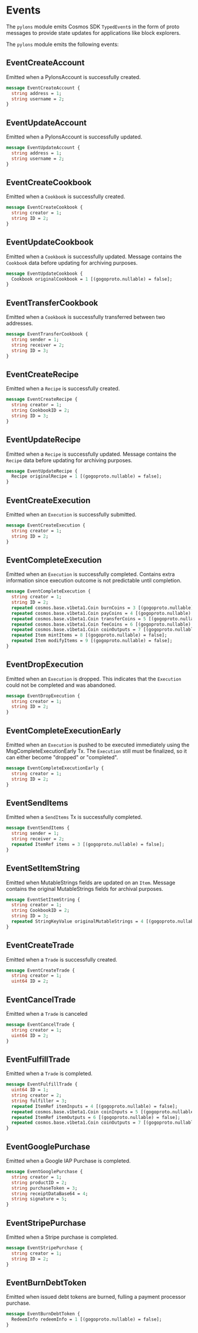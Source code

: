 <!--
order: 4
-->

# Events

The `pylons`  module emits Cosmos SDK `TypedEvent`s in the form of proto messages to provide state updates for applications like block explorers.

The `pylons` module emits the following events:

## EventCreateAccount

Emitted when a PylonsAccount is successfully created.
```protobuf
message EventCreateAccount {
  string address = 1;
  string username = 2;
}
```

## EventUpdateAccount

Emitted when a PylonsAccount is successfully updated.
```protobuf
message EventUpdateAccount {
  string address = 1;
  string username = 2;
}
```

## EventCreateCookbook

Emitted when a `Cookbook` is successfully created.
```protobuf
message EventCreateCookbook {
  string creator = 1;
  string ID = 2;
}
```

## EventUpdateCookbook

Emitted when a `Cookbook` is successfully updated.  Message contains the `Cookbook` data before updating for archiving purposes.
```protobuf
message EventUpdateCookbook {
  Cookbook originalCookbook = 1 [(gogoproto.nullable) = false];
}
```

## EventTransferCookbook

Emitted when a `Cookbook` is successfully transferred between two addresses.
```protobuf
message EventTransferCookbook {
  string sender = 1;
  string receiver = 2;
  string ID = 3;
}
```

## EventCreateRecipe

Emitted when a `Recipe` is successfully created.
```protobuf
message EventCreateRecipe {
  string creator = 1;
  string CookbookID = 2;
  string ID = 3;
}
```

## EventUpdateRecipe

Emitted when a `Recipe` is successfully updated.  Message contains the `Recipe` data before updating for archiving purposes.
```protobuf
message EventUpdateRecipe {
  Recipe originalRecipe = 1 [(gogoproto.nullable) = false];
}

```

## EventCreateExecution

Emitted when an `Execution` is successfully submitted.
```protobuf
message EventCreateExecution {
  string creator = 1;
  string ID = 2;
}
```

## EventCompleteExecution

Emitted when an `Execution` is successfully completed.  Contains extra information since execution outcome is not predictable until completion.
```protobuf
message EventCompleteExecution {
  string creator = 1;
  string ID = 2;
  repeated cosmos.base.v1beta1.Coin burnCoins = 3 [(gogoproto.nullable) = false, (gogoproto.castrepeated) = "github.com/cosmos/cosmos-sdk/types.Coins"];
  repeated cosmos.base.v1beta1.Coin payCoins = 4 [(gogoproto.nullable) = false, (gogoproto.castrepeated) = "github.com/cosmos/cosmos-sdk/types.Coins"];
  repeated cosmos.base.v1beta1.Coin transferCoins = 5 [(gogoproto.nullable) = false, (gogoproto.castrepeated) = "github.com/cosmos/cosmos-sdk/types.Coins"];
  repeated cosmos.base.v1beta1.Coin feeCoins = 6 [(gogoproto.nullable) = false, (gogoproto.castrepeated) = "github.com/cosmos/cosmos-sdk/types.Coins"];
  repeated cosmos.base.v1beta1.Coin coinOutputs = 7 [(gogoproto.nullable) = false, (gogoproto.castrepeated) = "github.com/cosmos/cosmos-sdk/types.Coins"];
  repeated Item mintItems = 8 [(gogoproto.nullable) = false];
  repeated Item modifyItems = 9 [(gogoproto.nullable) = false];
}
```

## EventDropExecution

Emitted when an `Execution` is dropped.  This indicates that the `Execution` could not be completed and was abandoned.
```protobuf
message EventDropExecution {
  string creator = 1;
  string ID = 2;
}
```

## EventCompleteExecutionEarly

Emitted when an `Execution` is pushed to be executed immediately using the MsgCompleteExecutionEarly Tx.  The `Execution` still must be finalized, so it can either become "dropped" or "completed".
```protobuf
message EventCompleteExecutionEarly {
  string creator = 1;
  string ID = 2;
}
```

## EventSendItems

Emitted when a `SendItems` Tx is successfully completed.
```protobuf
message EventSendItems {
  string sender = 1;
  string receiver = 2;
  repeated ItemRef items = 3 [(gogoproto.nullable) = false];
}
```

## EventSetItemString

Emitted when MutableStrings fields are updated on an `Item`.  Message contains the original MutableStrings fields for archival purposes.
```protobuf
message EventSetItemString {
  string creator = 1;
  string CookbookID = 2;
  string ID = 3;
  repeated StringKeyValue originalMutableStrings = 4 [(gogoproto.nullable) = false];
}
```

## EventCreateTrade

Emitted when a `Trade` is successfully created.
```protobuf
message EventCreateTrade {
  string creator = 1;
  uint64 ID = 2;
```

## EventCancelTrade

Emitted when a `Trade` is canceled
```protobuf
message EventCancelTrade {
  string creator = 1;
  uint64 ID = 2;
}
```

## EventFulfillTrade

Emitted when a `Trade` is completed.
```protobuf
message EventFulfillTrade {
  uint64 ID = 1;
  string creator = 2;
  string fulfiller = 3;
  repeated ItemRef itemInputs = 4 [(gogoproto.nullable) = false];
  repeated cosmos.base.v1beta1.Coin coinInputs = 5 [(gogoproto.nullable) = false, (gogoproto.castrepeated) = "github.com/cosmos/cosmos-sdk/types.Coins"];
  repeated ItemRef itemOutputs = 6 [(gogoproto.nullable) = false];
  repeated cosmos.base.v1beta1.Coin coinOutputs = 7 [(gogoproto.nullable) = false, (gogoproto.castrepeated) = "github.com/cosmos/cosmos-sdk/types.Coins"];
}
```

## EventGooglePurchase

Emitted when a Google IAP Purchase is completed.
```protobuf
message EventGooglePurchase {
  string creator = 1;
  string productID = 2;
  string purchaseToken = 3;
  string receiptDataBase64 = 4;
  string signature = 5;
}
```

## EventStripePurchase

Emitted when a Stripe purchase is completed.
```protobuf
message EventStripePurchase {
  string creator = 1;
  string ID = 2;
}
```

## EventBurnDebtToken

Emitted when issued debt tokens are burned, fulling a payment processor purchase.
```protobuf
message EventBurnDebtToken {
  RedeemInfo redeemInfo = 1 [(gogoproto.nullable) = false];
}
```